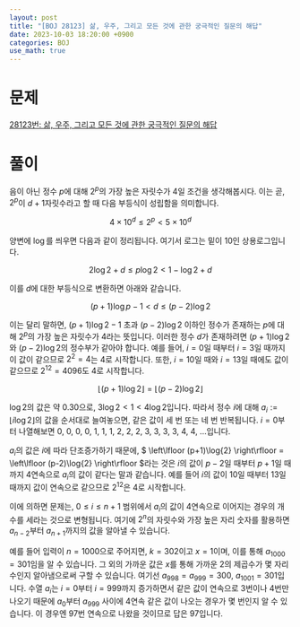 ```yaml
---
layout: post
title: "[BOJ 28123] 삶, 우주, 그리고 모든 것에 관한 궁극적인 질문의 해답"
date: 2023-10-03 18:20:00 +0900
categories: BOJ
use_math: true
---
```


# 문제

[28123번: 삶, 우주, 그리고 모든 것에 관한 궁극적인 질문의 해답](https://www.acmicpc.net/problem/28123)

# 풀이

음이 아닌 정수 $p$에 대해 $2^p$의 가장 높은 자릿수가 $4$일 조건을 생각해봅시다. 이는 곧, $2^p$이 $d+1$자릿수라고 할 때 다음 부등식이 성립함을 의미합니다.

$$ 4 \times {10}^d \le 2^p < 5 \times {10}^d $$

양변에 $\log$를 씌우면 다음과 같이 정리됩니다. 여기서 로그는 밑이 $10$인 상용로그입니다.

$$ 2\log{2} + d \le p \log{2} < 1 - \log{2} + d $$

이를 $d$에 대한 부등식으로 변환하면 아래와 같습니다.

$$ (p+1) \log{p} - 1 < d \le (p-2) \log{2} $$

이는 달리 말하면, $(p+1)\log{2}-1$ 초과 $(p-2)\log{2}$ 이하인 정수가 존재하는 $p$에 대해 $2^p$의 가장 높은 자릿수가 $4$라는 뜻입니다. 이러한 정수 $d$가 존재하려면 $(p+1)\log{2}$와 $(p-2)\log{2}$의 정수부가 같아야 합니다. 예를 들어, $i = 0$일 때부터 $i = 3$일 때까지 이 값이 같으므로 $2^2 = 4$는 $4$로 시작합니다. 또한, $i = 10$일 때와 $i = 13$일 때에도 값이 같으므로 $2^{12} = 4096$도 $4$로 시작합니다.

$$ \left\lfloor (p+1)\log{2} \right\rfloor = \left\lfloor (p-2)\log{2} \right\rfloor $$

$\log{2}$의 값은 약 $0.30$으로, $3 \log{2} < 1 < 4 \log{2}$입니다. 따라서 정수 $i$에 대해 $a_i := \left\lfloor i \log{2} \right\rfloor$의 값을 순서대로 늘여놓으면, 같은 값이 세 번 또는 네 번 반복됩니다. $i = 0$부터 나열해보면 $0$, $0$, $0$, $0$, $1$, $1$, $1$, $2$, $2$, $2$, $3$, $3$, $3$, $3$, $4$, $4$, ...입니다.

$a_i$의 값은 $i$에 따라 단조증가하기 때문에, $ \left\lfloor (p+1)\log{2} \right\rfloor = \left\lfloor (p-2)\log{2} \right\rfloor $라는 것은 $i$의 값이 $p-2$일 때부터 $p+1$일 때까지 4연속으로 $a_i$의 값이 같다는 말과 같습니다. 예를 들어 $i$의 값이 $10$일 때부터 $13$일 때까지 값이 연속으로 같으므로 $2^{12}$은 $4$로 시작합니다.

이에 의하면 문제는, $0 \le i \le n+1$ 범위에서 $a_i$의 값이 4연속으로 이어지는 경우의 개수를 세라는 것으로 변형됩니다. 여기에 $2^n$의 자릿수와 가장 높은 자리 숫자를 활용하면 $a_{n-2}$부터 $a_{n+1}$까지의 값을 알아낼 수 있습니다.

예를 들어 입력이 $n = 1000$으로 주어지면, $k = 302$이고 $x = 1$이며, 이를 통해 $a_{1000} = 301$임을 알 수 있습니다. 그 외의 가까운 값은 $x$를 통해 가까운 2의 제곱수가 몇 자리수인지 알아냄으로써 구할 수 있습니다. 여기선 $a_{998} = a_{999} = 300$, $a_{1001} = 301$입니다. 수열 $a_i$는 $i = 0$부터 $i = 999$까지 증가하면서 같은 값이 연속으로 3번이나 4번만 나오기 때문에 $a_0$부터 $a_{999}$ 사이에 4연속 같은 값이 나오는 경우가 몇 번인지 알 수 있습니다. 이 경우엔 97번 연속으로 나왔을 것이므로 답은 97입니다.